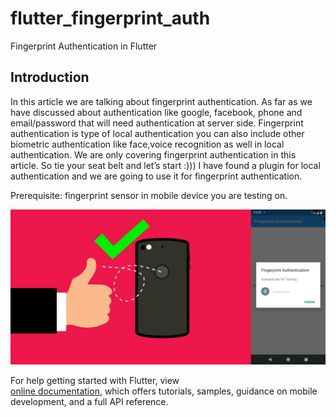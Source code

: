 # flutter_fingerprint_auth

Fingerprint Authentication in Flutter

## Introduction
In this article we are talking about fingerprint authentication. As far as we have discussed about authentication like google, facebook, phone and email/password that will need authentication at server side. Fingerprint authentication is type of local authentication you can also include other biometric authentication like face,voice recognition as well in local authentication. We are only covering fingerprint authentication in this article. So tie your seat belt and let’s start :)))
I have found a plugin for local authentication and we are going to use it for fingerprint authentication.

Prerequisite: fingerprint sensor in mobile device you are testing on.

![Screenshot](screenshots/screenshot.png)

For help getting started with Flutter, view  
[online documentation](https://flutter.dev/docs), which offers tutorials, 
samples, guidance on mobile development, and a full API reference.
